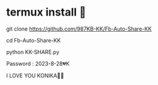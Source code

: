 # termux install 🍁
git clone https://github.com/987KB-KK/Fb-Auto-Share-KK

cd Fb-Auto-Share-KK

python KK-SHARE.py

 Password : <KK>2023-8-28💔K




I LOVE YOU KONIKA🥺💔
